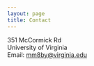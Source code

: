 ```yaml
---
layout: page
title: Contact
---
```


351 McCormick Rd<br />
University of Virginia<br />
Email: [mm8by@virginia.edu](mailto:mm8by@virginia.edu)
